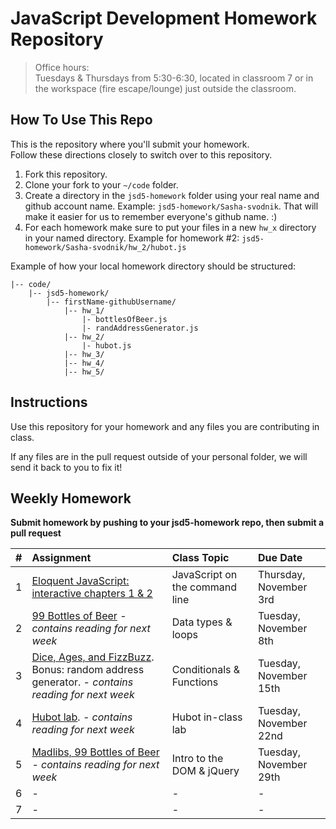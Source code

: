 JavaScript Development Homework Repository
=============================

> Office hours:<br>
Tuesdays & Thursdays from 5:30-6:30, located in classroom 7 or in the workspace (fire escape/lounge) just outside the classroom.

How To Use This Repo
-----------------------

This is the repository where you'll submit your homework.    
Follow these directions closely to switch over to this repository.

1. Fork this repository.
2. Clone your fork to your ```~/code``` folder.
3. Create a directory in the ```jsd5-homework``` folder using your real name and github account name. Example: ```jsd5-homework/Sasha-svodnik```. That will make it easier for us to remember everyone's github name. :)
4. For each homework make sure to put your files in a new `hw_x` directory in your named directory. Example for homework #2: `jsd5-homework/Sasha-svodnik/hw_2/hubot.js`

Example of how your local homework directory should be structured:


    |-- code/   
        |-- jsd5-homework/
            |-- firstName-githubUsername/
                |-- hw_1/
                    |- bottlesOfBeer.js
                    |- randAddressGenerator.js
                |-- hw_2/
                    |- hubot.js
                |-- hw_3/
                |-- hw_4/
                |-- hw_5/


Instructions
-------------

Use this repository for your homework and any files you are contributing in class.

If any files are in the pull request outside of your personal folder, we will send it back to you to fix it!

Weekly Homework
----------------

**Submit homework by pushing to your jsd5-homework repo, then submit a pull request**

 \#       | Assignment | Class Topic | Due Date
 :------: | :--------- | :---------- | :-------
 1 | [Eloquent JavaScript: interactive chapters 1 & 2](https://github.com/svodnik/sfjs5/tree/master/01-command-line-JS) | JavaScript on the command line | Thursday, November 3rd
 2 | [99 Bottles of Beer](https://github.com/svodnik/sfjs5/tree/master/02-data-types-loops) - _contains reading for next week_ | Data types & loops | Tuesday, November 8th
 3 | [Dice, Ages, and FizzBuzz](https://github.com/svodnik/sfjs5/tree/master/03-conditionals-functions). Bonus: random address generator. - _contains reading for next week_ | Conditionals & Functions | Tuesday, November 15th
 4 | [Hubot lab](https://github.com/svodnik/sfjs5/tree/master/05-slackbot-lab). _- contains reading for next week_ | Hubot in-class lab | Tuesday, November 22nd
 5 | [Madlibs, 99 Bottles of Beer](https://github.com/svodnik/sfjs5/tree/master/07-dom-jquery-intro) - _contains reading for next week_ | Intro to the DOM & jQuery | Tuesday, November 29th
 6 | - | - | -
 7 | - | - | -
